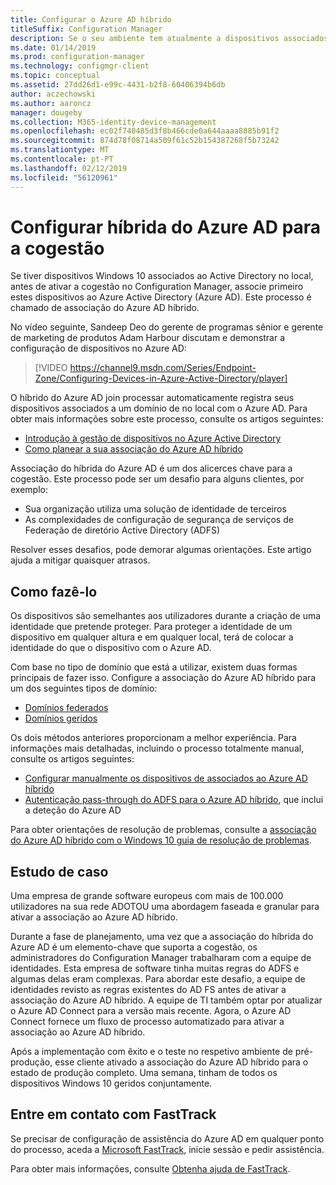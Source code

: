 ```yaml
---
title: Configurar o Azure AD híbrido
titleSuffix: Configuration Manager
description: Se o seu ambiente tem atualmente a dispositivos associados a domínios do Windows 10, configurar híbrida do Azure AD antes de ativar a cogestão
ms.date: 01/14/2019
ms.prod: configuration-manager
ms.technology: configmgr-client
ms.topic: conceptual
ms.assetid: 27dd26d1-e99c-4431-b2f8-60406394b6db
author: aczechowski
ms.author: aaroncz
manager: dougeby
ms.collection: M365-identity-device-management
ms.openlocfilehash: ec02f740485d3f8b466cde0a644aaaa8885b91f2
ms.sourcegitcommit: 874d78f08714a509f61c52b154387268f5b73242
ms.translationtype: MT
ms.contentlocale: pt-PT
ms.lasthandoff: 02/12/2019
ms.locfileid: "56120961"
---
```

# <a name="set-up-hybrid-azure-ad-for-co-management"></a>Configurar híbrida do Azure AD para a cogestão

Se tiver dispositivos Windows 10 associados ao Active Directory no local, antes de ativar a cogestão no Configuration Manager, associe primeiro estes dispositivos ao Azure Active Directory (Azure AD). Este processo é chamado de associação do Azure AD híbrido. 

No vídeo seguinte, Sandeep Deo do gerente de programas sênior e gerente de marketing de produtos Adam Harbour discutam e demonstrar a configuração de dispositivos no Azure AD:

> [!VIDEO https://channel9.msdn.com/Series/Endpoint-Zone/Configuring-Devices-in-Azure-Active-Directory/player]

O híbrido do Azure AD join processar automaticamente registra seus dispositivos associados a um domínio de no local com o Azure AD. Para obter mais informações sobre este processo, consulte os artigos seguintes:
- [Introdução à gestão de dispositivos no Azure Active Directory](https://docs.microsoft.com/azure/active-directory/device-management-introduction) 
- [Como planear a sua associação do Azure AD híbrido](https://docs.microsoft.com/azure/active-directory/devices/hybrid-azuread-join-plan)

Associação do híbrida do Azure AD é um dos alicerces chave para a cogestão. Este processo pode ser um desafio para alguns clientes, por exemplo:
- Sua organização utiliza uma solução de identidade de terceiros 
- As complexidades de configuração de segurança de serviços de Federação de diretório Active Directory (ADFS)

Resolver esses desafios, pode demorar algumas orientações. Este artigo ajuda a mitigar quaisquer atrasos.


## <a name="how-to-do-it"></a>Como fazê-lo

Os dispositivos são semelhantes aos utilizadores durante a criação de uma identidade que pretende proteger. Para proteger a identidade de um dispositivo em qualquer altura e em qualquer local, terá de colocar a identidade do que o dispositivo com o Azure AD.

Com base no tipo de domínio que está a utilizar, existem duas formas principais de fazer isso. Configure a associação do Azure AD híbrido para um dos seguintes tipos de domínio:  
- [Domínios federados](https://docs.microsoft.com/azure/active-directory/devices/hybrid-azuread-join-federated-domains)  
- [Domínios geridos](https://docs.microsoft.com/azure/active-directory/devices/hybrid-azuread-join-managed-domains)  

Os dois métodos anteriores proporcionam a melhor experiência. Para informações mais detalhadas, incluindo o processo totalmente manual, consulte os artigos seguintes:
- [Configurar manualmente os dispositivos de associados ao Azure AD híbrido](https://docs.microsoft.com/azure/active-directory/device-management-hybrid-azuread-joined-devices-setup)  
- [Autenticação pass-through do ADFS para o Azure AD híbrido](https://docs.microsoft.com/windows-server/identity/ad-fs/ad-fs-overview), que inclui a deteção do Azure AD  

Para obter orientações de resolução de problemas, consulte a [associação do Azure AD híbrido com o Windows 10 guia de resolução de problemas](https://docs.microsoft.com/azure/active-directory/devices/troubleshoot-hybrid-join-windows-current).



## <a name="case-study"></a>Estudo de caso

Uma empresa de grande software europeus com mais de 100.000 utilizadores na sua rede ADOTOU uma abordagem faseada e granular para ativar a associação ao Azure AD híbrido.

Durante a fase de planejamento, uma vez que a associação do híbrida do Azure AD é um elemento-chave que suporta a cogestão, os administradores do Configuration Manager trabalharam com a equipe de identidades. Esta empresa de software tinha muitas regras do ADFS e algumas delas eram complexas. Para abordar este desafio, a equipe de identidades revisto as regras existentes do AD FS antes de ativar a associação do Azure AD híbrido. A equipe de TI também optar por atualizar o Azure AD Connect para a versão mais recente. Agora, o Azure AD Connect fornece um fluxo de processo automatizado para ativar a associação ao Azure AD híbrido.

Após a implementação com êxito e o teste no respetivo ambiente de pré-produção, esse cliente ativado a associação do Azure AD híbrido para o estado de produção completo. Uma semana, tinham de todos os dispositivos Windows 10 geridos conjuntamente.



## <a name="contact-fasttrack"></a>Entre em contato com FastTrack

Se precisar de configuração de assistência do Azure AD em qualquer ponto do processo, aceda a [Microsoft FastTrack](https://Microsoft.com/FastTrack/), inicie sessão e pedir assistência. 

Para obter mais informações, consulte [Obtenha ajuda de FastTrack](/sccm/comanage/quickstart-fasttrack). 

